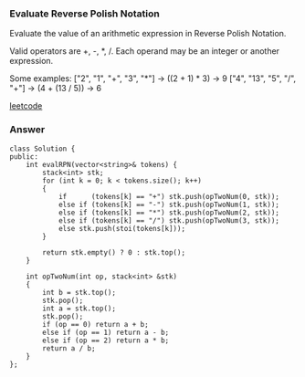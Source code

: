 ### Evaluate Reverse Polish Notation
Evaluate the value of an arithmetic expression in Reverse Polish Notation.

Valid operators are +, -, \*, /. Each operand may be an integer or another expression.

Some examples:
  ["2", "1", "+", "3", "\*"] -> ((2 + 1) * 3) -> 9
  ["4", "13", "5", "/", "+"] -> (4 + (13 / 5)) -> 6

[leetcode](https://leetcode.com/problems/evaluate-reverse-polish-notation/description/)

### Answer 

	class Solution {
	public:
	    int evalRPN(vector<string>& tokens) {
	        stack<int> stk;
	        for (int k = 0; k < tokens.size(); k++)
	        {
	            if      (tokens[k] == "+") stk.push(opTwoNum(0, stk));
	            else if (tokens[k] == "-") stk.push(opTwoNum(1, stk));
	            else if (tokens[k] == "*") stk.push(opTwoNum(2, stk));
	            else if (tokens[k] == "/") stk.push(opTwoNum(3, stk));
	            else stk.push(stoi(tokens[k]));
	        }
	        
	        return stk.empty() ? 0 : stk.top();
	    }
	    
	    int opTwoNum(int op, stack<int> &stk)
	    {
	        int b = stk.top();
	        stk.pop();
	        int a = stk.top();
	        stk.pop();
	        if (op == 0) return a + b;
	        else if (op == 1) return a - b;
	        else if (op == 2) return a * b;
	        return a / b;
	    }
	};